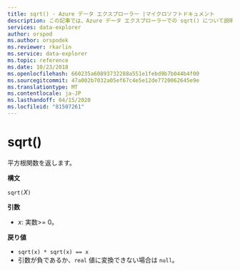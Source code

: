 ```yaml
---
title: sqrt() - Azure データ エクスプローラー |マイクロソフトドキュメント
description: この記事では、Azure データ エクスプローラーでの sqrt() について説明します。
services: data-explorer
author: orspod
ms.author: orspodek
ms.reviewer: rkarlin
ms.service: data-explorer
ms.topic: reference
ms.date: 10/23/2018
ms.openlocfilehash: 660235a60893732288a551e1febd9b7b044b4f00
ms.sourcegitcommit: 47a002b7032a05ef67c4e5e12de7720062645e9e
ms.translationtype: MT
ms.contentlocale: ja-JP
ms.lasthandoff: 04/15/2020
ms.locfileid: "81507261"
---
```

# <a name="sqrt"></a>sqrt()

平方根関数を返します。  

**構文**

`sqrt(`*X*`)`

**引数**

* *x*: 実数>= 0。

**戻り値**

* `sqrt(x) * sqrt(x) == x`
* 引数が負であるか、`real` 値に変換できない場合は `null`。 